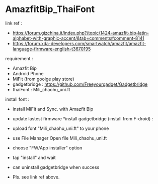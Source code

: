 # AmazfitBip_ThaiFont

link ref : 
*  https://forum.gizchina.it/index.php?/topic/1424-amazfit-bip-latin-alphabet-with-graphic-accent/&tab=comments#comment-8141
* https://forum.xda-developers.com/smartwatch/amazfit/amazfit-language-firmware-english-t3670195

requirement :

* Amazfit Bip
* Android Phone
* MiFit (from goolge play store)
* gadgetbridge : https://github.com/Freeyourgadget/Gadgetbridge
* thaiFont : Mili_chaohu_uni.ft

install font :

* install MiFit and Sync. with Amazfit Bip
* update lastest firmware
*install gadgetbridge (install from F-droid) : 
* upload font "Mili_chaohu_uni.ft" to your phone
* use File Manager Open file Mili_chaohu_uni.ft
* choose "FW/App installer" option
* tap "install" and wait 
* can uninstall gadgetbridge when success

* Pls. see link ref above.

